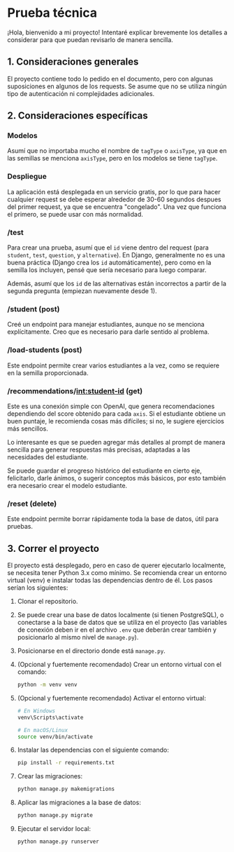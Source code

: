 # Prueba técnica

¡Hola, bienvenido a mi proyecto! Intentaré explicar brevemente los detalles a considerar para que puedan revisarlo de manera sencilla.

## 1. Consideraciones generales

El proyecto contiene todo lo pedido en el documento, pero con algunas suposiciones en algunos de los requests. Se asume que no se utiliza ningún tipo de autenticación ni complejidades adicionales.

## 2. Consideraciones específicas

### Modelos

Asumí que no importaba mucho el nombre de `tagType` o `axisType`, ya que en las semillas se menciona `axisType`, pero en los modelos se tiene `tagType`.

### Despliegue

La aplicación está desplegada en un servicio gratis, por lo que para hacer cualquier request se debe esperar alrededor de 30-60 segundos despues del primer request, ya que se encuentra "congelado". Una vez que funciona el primero, se puede usar con más normalidad.

### /test

Para crear una prueba, asumí que el `id` viene dentro del request (para `student`, `test`, `question`, y `alternative`). En Django, generalmente no es una buena práctica (Django crea los `id` automáticamente), pero como en la semilla los incluyen, pensé que sería necesario para luego comparar.

Además, asumí que los `id` de las alternativas están incorrectos a partir de la segunda pregunta (empiezan nuevamente desde 1).

### /student (post)

Creé un endpoint para manejar estudiantes, aunque no se menciona explícitamente. Creo que es necesario para darle sentido al problema.

### /load-students (post)

Este endpoint permite crear varios estudiantes a la vez, como se requiere en la semilla proporcionada.

### /recommendations/<int:student-id> (get)

Este es una conexión simple con OpenAI, que genera recomendaciones dependiendo del score obtenido para cada `axis`. Si el estudiante obtiene un buen puntaje, le recomienda cosas más difíciles; si no, le sugiere ejercicios más sencillos.

Lo interesante es que se pueden agregar más detalles al prompt de manera sencilla para generar respuestas más precisas, adaptadas a las necesidades del estudiante.

Se puede guardar el progreso histórico del estudiante en cierto eje, felicitarlo, darle ánimos, o sugerir conceptos más básicos, por esto también era necesario crear el modelo estudiante.

### /reset (delete)

Este endpoint permite borrar rápidamente toda la base de datos, útil para pruebas.

## 3. Correr el proyecto

El proyecto está desplegado, pero en caso de querer ejecutarlo localmente, se necesita tener Python 3.x como mínimo. Se recomienda crear un entorno virtual (venv) e instalar todas las dependencias dentro de él. Los pasos serían los siguientes:

1. Clonar el repositorio.
2. Se puede crear una base de datos localmente (si tienen PostgreSQL), o conectarse a la base de datos que se utiliza en el proyecto (las variables de conexión deben ir en el archivo `.env` que deberán crear también y posicionarlo al mismo nivel de `manage.py`).
3. Posicionarse en el directorio donde está `manage.py`.
4. (Opcional y fuertemente recomendado) Crear un entorno virtual con el comando:

   ```bash
   python -m venv venv
   ```

5. (Opcional y fuertemente recomendado) Activar el entorno virtual:

   ```bash
   # En Windows
   venv\Scripts\activate

   # En macOS/Linux
   source venv/bin/activate
   ```

6. Instalar las dependencias con el siguiente comando:

   ```bash
   pip install -r requirements.txt
   ```

7. Crear las migraciones:

   ```bash
   python manage.py makemigrations
   ```

8. Aplicar las migraciones a la base de datos:

   ```bash
   python manage.py migrate
   ```

9. Ejecutar el servidor local:

   ```bash
   python manage.py runserver
   ```
